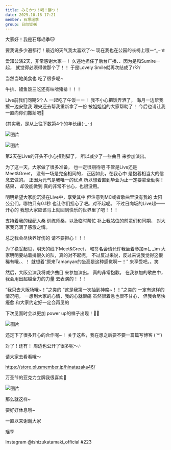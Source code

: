 ```yaml
---
title: みそかつ！喝！勝つ！
date: 2025.10.18 17:21
member: 石塚瑶季
group: 日向坂46
---
```


大家好！我是石塚瑶季🐱

要我说多少遍都行！最近的天气我太喜欢了〜
现在我也在公园的长椅上哦ー^_−☆




爱知公演2天，非常感谢大家ー！
久违地担任了后台广播、、因为是和Sumire一起，
就觉得必须得做那个了！！
于是Lovely Smile就再次结成了\♡/

当然当地美食也
吃了很多呢~

牛排、鳗鱼饭三吃还有味噌猪排！！！



Live前我们同期5个人
一起吃了午饭ーー！
我不小心把饭弄洒了，
海月一边帮我擦一边安慰我
理央还去帮我重新拿了一份
被姐姐组的大家帮助了！
今后也请让我一直向你们撒娇吧🥹

(其实我，是从上往下数第4个的年长组(･_･;)



![图片](https://cdn.hinatazaka46.com/files/14/diary/official/member/moblog/202510/mobFXvt04.jpg)

![图片](https://cdn.hinatazaka46.com/files/14/diary/official/member/moblog/202510/mobIju8Ru.jpg)




第2天在Live的开头不小心扭到脚了，
所以减少了一些曲目
来参加演出。

为了这一天，大家做了很多准备，
也一定很期待吧
不管是Live还是Meet&Greet，
没有一场是完全相同的，
正因如此，在我心中
是抱着相当大的信念去做的。
正因为元气是我唯一的优点
所以想着直到毕业为止一定要拿全勤奖！结果，
却没能做到
真的非常不甘心，也很没用。

明明希望大家能沉浸在Live中，享受其中
但注意到MC或者歌曲里没有我的
太阳公公们，哪怕只有0.1秒
也让你们担心了吧。对不起呢。
不过日向坂的Live超——开心的
我想大家应该马上就回到快乐的世界里了吧！！！

支持着我的经纪人桑
训练师桑，以及临时帮忙
补上我站位的前辈们和同期，
对大家我充满了感激之情。


总之我会尽快养好伤的
请不要担心！！！



为了稳妥起见，明天的线下Meet&Greet，
和签名会请允许我坐着参加m(_ _)m
大家明明要站着排很久的队，真的对不起呢，
不过反过来说，反过来说我觉得这很稀有哦、、！
就想着“原来Tamanyan的坐高是这种感觉啊ー！”
来享受吧。。笑

然后，大阪公演我将减少曲目
来参加演出。
真的非常抱歉。
在我参加的歌曲中，我会用出超越全力的力量
去表演的！！！

“我只去大阪场哦~！”之类的
“这是我第一次抽到神席~！！”之类的
一定有这样的情况吧，
一想到大家的心情，我的心就很痛
虽然很着急也很不甘心，
但我会尽快痊愈
和大家约定好一定会再见的


下次见面时会以更加
power up的样子出现！🦸‍♂️



![图片](https://cdn.hinatazaka46.com/files/14/diary/official/member/moblog/202510/mobjkft7M.jpg)





还定下了很多开心的合作呢~！
关于这些，我在想之后要不要一篇篇写博客
(*´꒳`*)




对了！还有！
周边也公开了很多呢〜🎶

请大家去看看哦〜

https://store.plusmember.jp/hinatazaka46/


万圣节的亚克力立牌我很喜欢🎀


![图片](https://cdn.hinatazaka46.com/files/14/diary/official/member/moblog/202510/mobcczsOI.jpg)




那么就这样~

要好好休息哦~



一直以来谢谢大家



瑶季


Instagram @ishizukatamaki_official
#223